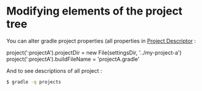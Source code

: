


# Modifying elements of the project tree

You can alter gradle project properties (all properties in [Project Descriptor](https://docs.gradle.org/current/javadoc/org/gradle/api/initialization/ProjectDescriptor.html) :

project(':projectA').projectDir = new File(settingsDir, '../my-project-a')
project(':projectA').buildFileName = 'projectA.gradle'

And to see descriptions of all project :

```bash
$ gradle -q projects
```
